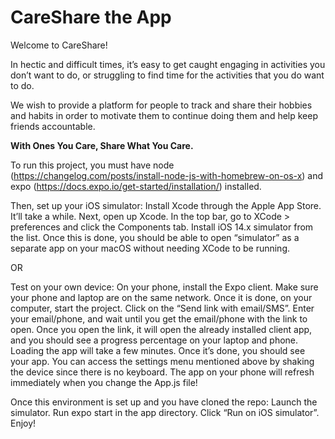 # CareShare the App

Welcome to CareShare!

In hectic and difficult times, it’s easy to get caught engaging in
activities you don’t want to do, or struggling to find time for the activities that you do want to do.

We wish to provide a platform for people to track and share their
hobbies and habits in order to motivate them to continue doing them and help keep friends accountable.

**With Ones You Care, Share What You Care.**

To run this project, you must have node (https://changelog.com/posts/install-node-js-with-homebrew-on-os-x) and expo (https://docs.expo.io/get-started/installation/) installed. 

Then, set up your iOS simulator: Install Xcode through the Apple App Store. It’ll take a while. Next, open up Xcode. In the top bar, go to XCode > preferences and click the Components tab. Install iOS 14.x simulator from the list.
Once this is done, you should be able to open “simulator” as a separate app on your macOS without needing XCode to be running.

OR 

Test on your own device: On your phone, install the Expo client. Make sure your phone and laptop are on the same network.
Once it is done, on your computer, start the project. Click on the “Send link with email/SMS”. Enter your email/phone, and wait until you get the email/phone with the link to open. Once you open the link, it will open the already installed client app, and you should see a progress percentage on your laptop and phone. Loading the app will take a few minutes. Once it’s done, you should see your app. You can access the settings menu mentioned above by shaking the device since there is no keyboard. The app on your phone will refresh immediately when you change the App.js file! 


Once this environment is set up and you have cloned the repo: Launch the simulator. Run expo start in the app directory. Click “Run on iOS simulator”. Enjoy!
